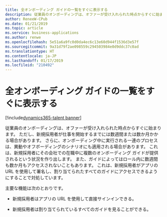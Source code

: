 ```yaml
---
title: 全オンボーディング ガイドの一覧をすぐに表示する
description: 従業員のオンボーディングは、オファーが受け入れられた時点からすぐに始まります。
author: ReneeW-CPub
ms.date: 01/21/2019
ms.topic: article
ms.service: business-applications
ms.author: renwe
ms.openlocfilehash: 5e51a6a9fc0d0da4ec6c13e60d944f1536d3e57f
ms.sourcegitcommit: 9a31d79f2ae098559c294503984e0d9ddc37c0ad
ms.translationtype: HT
ms.contentlocale: ja-JP
ms.lasthandoff: 01/17/2019
ms.locfileid: "210492"
---
```

#  <a name="quickly-view-a-list-of-all-your-onboarding-guides"></a>全オンボーディング ガイドの一覧をすぐに表示する
[!include[dynamics365-talent banner](../../includes/dynamics365-talent.md)]



従業員のオンボーディングは、オファーが受け入れられた時点からすぐに始まります。 ただし、新規採用者が仕事を開始するまでには数週間または数か月かかる場合があります。 さらに、オンボーディング中に実行される一連のプロセスは、異動やオフボーディングのシナリオにも適用される場合があります。 これは、新規採用者にその会社での在職中に複数のオンボーディング ガイドが提供されるという状況を作り出します。 また、ガイドによってはロール内に数週間も数か月もアクセスされないこともあります。 これは、新規採用者がアプリの URL を使用して署名し、割り当てられたすべてのガイドにアクセスできるようにすることで対処しています。 

主要な機能は次のとおりです。

-   新規採用者はアプリの URL を使用して直接サインインできる。

-   新規採用者は割り当てられているすべてのガイドを見ることができる。
